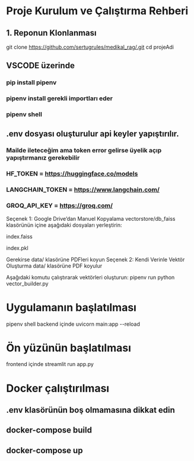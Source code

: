 # Proje Kurulum ve Çalıştırma Rehberi

## 1. Reponun Klonlanması

git clone https://github.com/sertugrules/medikal_rag/.git
cd projeAdi


## VSCODE üzerinde
### pip install pipenv
### pipenv install gerekli importları eder
### pipenv shell

## .env dosyası oluşturulur api keyler yapıştırılır. 
### Mailde ileteceğim ama token error gelirse üyelik açıp yapıştırmanız gerekebilir 
### HF_TOKEN = https://huggingface.co/models
### LANGCHAIN_TOKEN = https://www.langchain.com/
### GROQ_API_KEY = https://groq.com/

Seçenek 1: Google Drive’dan Manuel Kopyalama
vectorstore/db_faiss klasörünün içine aşağıdaki dosyaları yerleştirin:

index.faiss

index.pkl

Gerekirse data/ klasörüne PDFleri koyun
Seçenek 2: Kendi Verinle Vektör Oluşturma
data/ klasörüne PDF koyulur

Aşağıdaki komutu çalıştırarak vektörleri oluşturun:
pipenv run python vector_builder.py

# Uygulamanın başlatılması
pipenv shell
backend içinde
uvicorn main:app --reload

# Ön yüzünün başlatılması
frontend içinde
streamlit run app.py


# Docker çalıştırılması
## .env klasörünün boş olmamasına dikkat edin
## docker-compose build
## docker-compose up
